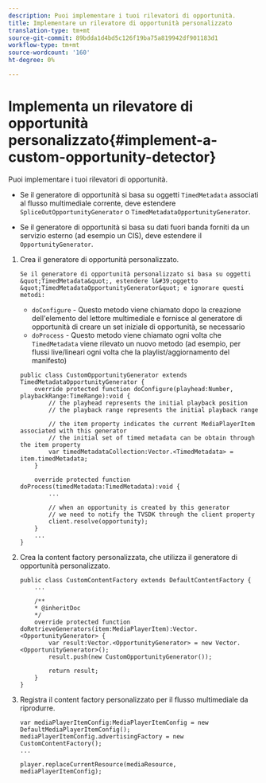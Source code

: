 ```yaml
---
description: Puoi implementare i tuoi rilevatori di opportunità.
title: Implementare un rilevatore di opportunità personalizzato
translation-type: tm+mt
source-git-commit: 89bdda1d4bd5c126f19ba75a819942df901183d1
workflow-type: tm+mt
source-wordcount: '160'
ht-degree: 0%

---
```



# Implementa un rilevatore di opportunità personalizzato{#implement-a-custom-opportunity-detector}

Puoi implementare i tuoi rilevatori di opportunità.

* Se il generatore di opportunità si basa su oggetti `TimedMetadata` associati al flusso multimediale corrente, deve estendere `SpliceOutOpportunityGenerator` o `TimedMetadataOpportunityGenerator`.

* Se il generatore di opportunità si basa su dati fuori banda forniti da un servizio esterno (ad esempio un CIS), deve estendere il `OpportunityGenerator`.

1. Crea il generatore di opportunità personalizzato.

       Se il generatore di opportunità personalizzato si basa su oggetti &quot;TimedMetadata&quot;, estendere l&#39;oggetto &quot;TimedMetadataOpportunityGenerator&quot; e ignorare questi metodi:
   
   * `doConfigure` - Questo metodo viene chiamato dopo la creazione dell&#39;elemento del lettore multimediale e fornisce al generatore di opportunità di creare un set iniziale di opportunità, se necessario
   * `doProcess` - Questo metodo viene chiamato ogni volta che  `TimedMetadata` viene rilevato un nuovo metodo (ad esempio, per flussi live/lineari ogni volta che la playlist/aggiornamento del manifesto)

   ```
   public class CustomOpportunityGenerator extends TimedMetadataOpportunityGenerator { 
       override protected function doConfigure(playhead:Number, playbackRange:TimeRange):void { 
           // the playhead represents the initial playback position 
           // the playback range represents the initial playback range 
   
           // the item property indicates the current MediaPlayerItem associated with this generator 
           // the initial set of timed metadata can be obtain through the item property 
           var timedMetadataCollection:Vector.<TimedMetadata> = item.timedMetadata; 
       } 
   
       override protected function doProcess(timedMetadata:TimedMetadata):void { 
           ... 
   
           // when an opportunity is created by this generator 
           // we need to notify the TVSDK through the client property 
           client.resolve(opportunity); 
       }  
       ... 
   }
   ```

1. Crea la content factory personalizzata, che utilizza il generatore di opportunità personalizzato.

   ```
   public class CustomContentFactory extends DefaultContentFactory { 
       ... 
   
       /** 
       * @inheritDoc 
       */ 
       override protected function doRetrieveGenerators(item:MediaPlayerItem):Vector.<OpportunityGenerator> { 
           var result:Vector.<OpportunityGenerator> = new Vector.<OpportunityGenerator>(); 
           result.push(new CustomOpportunityGenerator()); 
   
           return result; 
       } 
   }
   ```

1. Registra il content factory personalizzato per il flusso multimediale da riprodurre.

   ```
   var mediaPlayerItemConfig:MediaPlayerItemConfig = new DefaultMediaPlayerItemConfig(); 
   mediaPlayerItemConfig.advertisingFactory = new CustomContentFactory(); 
   ... 
   
   player.replaceCurrentResource(mediaResource, mediaPlayerItemConfig);
   ```

